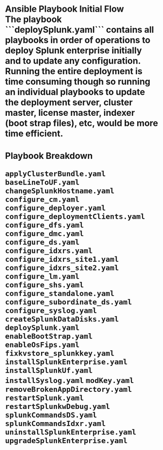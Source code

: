 <h1> Ansible Playbook Initial Flow </>
<br/>
The playbook ```deploySplunk.yaml``` contains all playbooks in order of operations to deploy Splunk enterprise initially and to update any configuration.  Running the entire deployment is time consuming though so running an individual playbooks to update the deployment server, cluster master, license master, indexer (boot strap files), etc, would be more time efficient.

<br/>
<h1>Playbook Breakdown</>


```applyClusterBundle.yaml```
```baseLineToUF.yaml```
```changeSplunkHostname.yaml```
```configure_cm.yaml```
```configure_deployer.yaml```
```configure_deploymentClients.yaml```
```configure_dfs.yaml```
```configure_dmc.yaml```
```configure_ds.yaml```
```configure_idxrs.yaml```
```configure_idxrs_site1.yaml```
```configure_idxrs_site2.yaml```
```configure_lm.yaml```
```configure_shs.yaml```
```configure_standalone.yaml```
```configure_subordinate_ds.yaml```
```configure_syslog.yaml```
```createSplunkDataDisks.yaml```
```deploySplunk.yaml```
```enableBootStrap.yaml```
```enableOsFips.yaml```
```fixkvstore_splunkkey.yaml```
```installSplunkEnterprise.yaml```
```installSplunkUf.yaml```
```installSyslog.yaml```
```modKey.yaml```
```removeBrokenAppDirectory.yaml```
```restartSplunk.yaml```
```restartSplunkwDebug.yaml```
```splunkCommandsDS.yaml```
```splunkCommandsIdxr.yaml```
```uninstallSplunkEnterprise.yaml```
```upgradeSplunkEnterprise.yaml```
